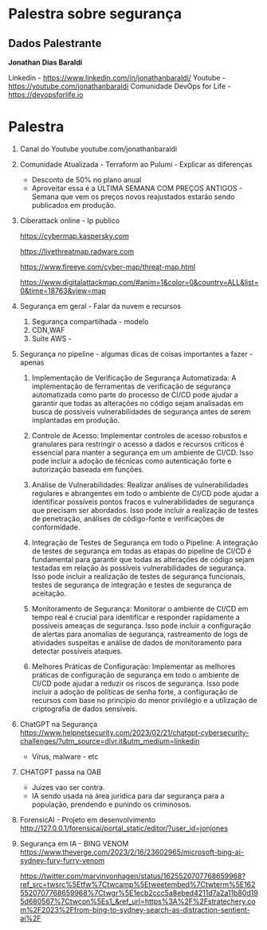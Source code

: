 
# Palestra sobre segurança

## Dados Palestrante

**Jonathan Dias Baraldi**

Linkedin - https://www.linkedin.com/in/jonathanbaraldi/
Youtube - https://youtube.com/jonathanbaraldi
Comunidade DevOps for Life - https://devopsforlife.io


# Palestra

1. Canal do Youtube 
	youtube.com/jonathanbaraldi

2. Comunidade Atualizada - Terraform ao Pulumi - Explicar as diferenças
	- Desconto de 50% no plano anual
	- Aproveitar essa é a ÚLTIMA SEMANA COM PREÇOS ANTIGOS - Semana que vem os preços novos reajustados estarão sendo publicados em produção.

3. Ciberattack online - 
	Ip publico

	https://cybermap.kaspersky.com

	https://livethreatmap.radware.com

	https://www.fireeye.com/cyber-map/threat-map.html

	https://www.digitalattackmap.com/#anim=1&color=0&country=ALL&list=0&time=18763&view=map


4. Segurança em geral - Falar da nuvem e recursos
	1. Segurança compartilhada - modelo
	2. CDN,WAF
	3. Suite AWS - 


5. Segurança no pipeline - algumas dicas de coisas importantes a fazer - apenas
	
	1. Implementação de Verificação de Segurança Automatizada: A implementação de ferramentas de verificação de segurança automatizada como parte do processo de CI/CD pode ajudar a garantir que todas as alterações no código sejam analisadas em busca de possíveis vulnerabilidades de segurança antes de serem implantadas em produção.

	2. Controle de Acesso: Implementar controles de acesso robustos e granulares para restringir o acesso a dados e recursos críticos é essencial para manter a segurança em um ambiente de CI/CD. Isso pode incluir a adoção de técnicas como autenticação forte e autorização baseada em funções.

	3. Análise de Vulnerabilidades: Realizar análises de vulnerabilidades regulares e abrangentes em todo o ambiente de CI/CD pode ajudar a identificar possíveis pontos fracos e vulnerabilidades de segurança que precisam ser abordados. Isso pode incluir a realização de testes de penetração, análises de código-fonte e verificações de conformidade.
	
	4. Integração de Testes de Segurança em todo o Pipeline: A integração de testes de segurança em todas as etapas do pipeline de CI/CD é fundamental para garantir que todas as alterações de código sejam testadas em relação às possíveis vulnerabilidades de segurança. Isso pode incluir a realização de testes de segurança funcionais, testes de segurança de integração e testes de segurança de aceitação.
	
	5. Monitoramento de Segurança: Monitorar o ambiente de CI/CD em tempo real é crucial para identificar e responder rapidamente a possíveis ameaças de segurança. Isso pode incluir a configuração de alertas para anomalias de segurança, rastreamento de logs de atividades suspeitas e análise de dados de monitoramento para detectar possíveis ataques.

	6. Melhores Práticas de Configuração: Implementar as melhores práticas de configuração de segurança em todo o ambiente de CI/CD pode ajudar a reduzir os riscos de segurança. Isso pode incluir a adoção de políticas de senha forte, a configuração de recursos com base no princípio do menor privilégio e a utilização de criptografia de dados sensíveis.

6. ChatGPT na Segurança 
	https://www.helpnetsecurity.com/2023/02/21/chatgpt-cybersecurity-challenges/?utm_source=dlvr.it&utm_medium=linkedin

	- Vírus, malware - etc

7. CHATGPT passa na OAB 
	- Juizes vao ser contra.
	- IA sendo usada na área jurídica para dar segurança para a população, prendendo e punindo os criminosos.

8. ForensicAI - Projeto em desenvolvimento
	http://127.0.0.1/forensicai/portal_static/editor/?user_id=jonjones


8. Segurança em IA - BING VENOM
	https://www.theverge.com/2023/2/16/23602965/microsoft-bing-ai-sydney-fury-furry-venom

	https://twitter.com/marvinvonhagen/status/1625520707768659968?ref_src=twsrc%5Etfw%7Ctwcamp%5Etweetembed%7Ctwterm%5E1625520707768659968%7Ctwgr%5E1ecb2ccc5a8ebed4211d7a2a11b80d195d680567%7Ctwcon%5Es1_&ref_url=https%3A%2F%2Fstratechery.com%2F2023%2Ffrom-bing-to-sydney-search-as-distraction-sentient-ai%2F



